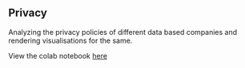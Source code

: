 ## Privacy 

Analyzing the privacy policies of different data based companies and rendering visualisations for the same.

View the colab notebook [here](https://colab.research.google.com/drive/1TpZb5F3Dd1cwf7Neu1rZApasiH5vFWzC?usp=sharing)
